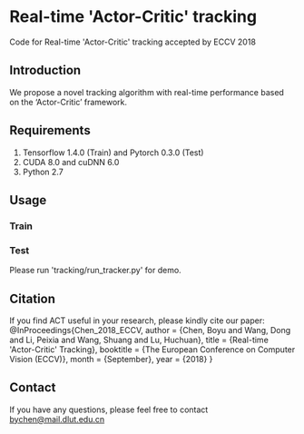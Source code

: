 Real-time 'Actor-Critic' tracking
=========================================
Code for Real-time 'Actor-Critic' tracking accepted by ECCV 2018

Introduction
--------------------------------
We propose a novel tracking algorithm with real-time performance based on the ‘Actor-Critic’ framework.

Requirements
--------------------------
1. Tensorflow 1.4.0 (Train) and Pytorch 0.3.0 (Test)
2. CUDA 8.0 and cuDNN 6.0
3. Python 2.7

Usage
--------------------------
### Train

### Test
  Please run 'tracking/run_tracker.py' for demo.
 
Citation
--------------------
If you find ACT useful in your research, please kindly cite our paper:</br>
        @InProceedings{Chen_2018_ECCV,
        author = {Chen, Boyu and Wang, Dong and Li, Peixia and Wang, Shuang and Lu, Huchuan},
        title = {Real-time 'Actor-Critic' Tracking},
        booktitle = {The European Conference on Computer Vision (ECCV)},
        month = {September},
        year = {2018}
        }

Contact
--------------------
If you have any questions, please feel free to contact bychen@mail.dlut.edu.cn
